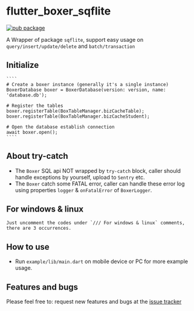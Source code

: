 # flutter_boxer_sqflite

[![pub package](https://img.shields.io/pub/v/flutter_boxer_sqflite.svg)](https://pub.dev/packages/flutter_boxer_sqflite)

A Wrapper of package `sqflite`, support easy usage on `query/insert/update/delete` and `batch/transaction`

## Initialize

    ````
    # Create a boxer instance (generally it's a single instance)
    BoxerDatabase boxer = BoxerDatabase(version: version, name: 'database.db');
    
    # Register the tables
    boxer.registerTable(BoxTableManager.bizCacheTable);
    boxer.registerTable(BoxTableManager.bizCacheStudent);
    
    # Open the database establish connection
    await boxer.open();
    ````
## About try-catch

* The `Boxer` SQL api NOT wrapped by `try-catch` block, caller should handle exceptions by yourself, upload to `Sentry` etc.
* The `Boxer` catch some FATAL error, caller can handle these error log using properties `logger` & `onFatalError` of `BoxerLogger`.

## For windows & linux

    Just uncomment the codes under `/// For windows & linux` comments, there are 3 occurrences.

## How to use

* Run `example/lib/main.dart` on mobile device or PC for more example usage.

## Features and bugs

Please feel free to:
request new features and bugs at the [issue tracker][tracker]



[tracker]: https://github.com/isaacselement/flutter_boxer_sqflite/issues